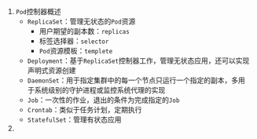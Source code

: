1. `Pod`控制器概述
   - `ReplicaSet`：管理无状态的`Pod`资源
     - 用户期望的副本数：`replicas`
     - 标签选择器：`selector`
     - `Pod`资源模板：`templete`
   - `Deployment`：基于`ReplicaSet`控制器工作，管理无状态应用，还可以实现声明式资源创建
   - `DaemonSet`：用于指定集群中的每一个节点只运行一个指定的副本，多用于系统级别的守护进程或监控系统代理的实现
   - `Job`：一次性的作业，退出的条件为完成指定的`Job`
   - `Crontab`：类似于任务计划，定期执行
   - `StatefulSet`：管理有状态应用
2. 